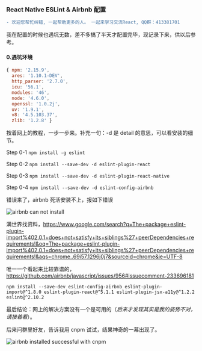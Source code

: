 ### React Native ESLint & Airbnb 配置

```diff
- 欢迎您帮忙纠错, 一起帮助更多的人。 一起来学习交流React, QQ群：413381701
```

我在配置的时候也遇坑无数，差不多搞了半天才配置完毕，现记录下来，供以后参考。

#### 0.遇坑环境
```js
{ npm: '2.15.9',
  ares: '1.10.1-DEV',
  http_parser: '2.7.0',
  icu: '56.1',
  modules: '46',
  node: '4.6.0',
  openssl: '1.0.2j',
  uv: '1.9.1',
  v8: '4.5.103.37',
  zlib: '1.2.8' }
```
按着网上的教程，一步一步来。补充一句：-d 是 detail 的意思，可以看安装的细节。

Step 0-1 `npm install -g eslint`

Step 0-2 `npm install --save-dev -d eslint-plugin-react`

Step 0-3 `npm install --save-dev -d eslint-plugin-react-native`

Step 0-4 `npm install --save-dev -d eslint-config-airbnb`

错误来了，airbnb 死活安装不上，报如下错误

![airbnb can not install](http://ww4.sinaimg.cn/mw690/77c29b23jw1f94nlzi8dtj20i90attbn.jpg)

满世界找资料，https://www.google.com/search?q=The+package+eslint-plugin-import%402.0.1+does+not+satisfy+its+siblings%27+peerDependencies+requirements!&oq=The+package+eslint-plugin-import%402.0.1+does+not+satisfy+its+siblings%27+peerDependencies+requirements!&aqs=chrome..69i57.1296j0j7&sourceid=chrome&ie=UTF-8

唯一一个看起来比较靠谱的，https://github.com/airbnb/javascript/issues/956#issuecomment-233696181

`npm install --save-dev eslint-config-airbnb eslint-plugin-import@^1.8.0 eslint-plugin-react@^5.1.1 eslint-plugin-jsx-a11y@^1.2.2 eslint@^2.10.2`

最后结论：网上的解决方案没有一个是可用的（_后来才发现其实是我的姿势不对，请接着看_）。

后来问群里好友，告诉我用 cnpm 试试，结果神奇的一幕出现了。

![airbnb installed successful with cnpm](http://ww4.sinaimg.cn/mw690/77c29b23jw1f94nlj37m7j20i805njtc.jpg)


